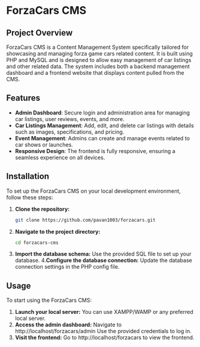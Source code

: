 # ForzaCars CMS

## Project Overview

ForzaCars CMS is a Content Management System specifically tailored for showcasing and managing forza game cars related content. It is built using PHP and MySQL and is designed to allow easy management of car listings and other related data. The system includes both a backend management dashboard and a frontend website that displays content pulled from the CMS.

## Features

- **Admin Dashboard**: Secure login and administration area for managing car listings, user reviews, events, and more.
- **Car Listings Management**: Add, edit, and delete car listings with details such as images, specifications, and pricing.
- **Event Management**: Admins can create and manage events related to car shows or launches.
- **Responsive Design**: The frontend is fully responsive, ensuring a seamless experience on all devices.

## Installation

To set up the ForzaCars CMS on your local development environment, follow these steps:

1. **Clone the repository:**
   ```bash
   git clone https://github.com/pavan1003/forzacars.git
2. **Navigate to the project directory:**
   ```bash
   cd forzacars-cms
3. **Import the database schema:**
Use the provided SQL file to set up your database.
4.**Configure the database connection:**
Update the database connection settings in the PHP config file.

## Usage
To start using the ForzaCars CMS:

1. **Launch your local server:**
You can use XAMPP/WAMP or any preferred local server.
2. **Access the admin dashboard:**
Navigate to http://localhost/forzacars/admin
Use the provided credentials to log in.
3. **Visit the frontend:**
Go to http://localhost/forzacars to view the frontend.
